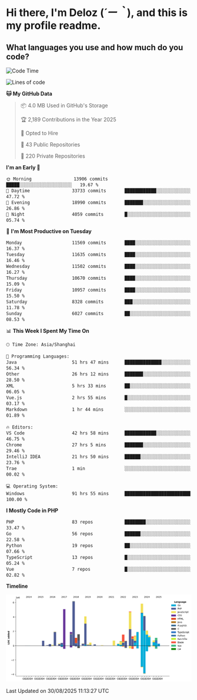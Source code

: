 # **Hi there, I'm Deloz (*´ー｀*), and this is my profile readme.**

## **What languages you use and how much do you code?**

<!--START_SECTION:waka-->
![Code Time](http://img.shields.io/badge/Code%20Time-7%2C325%20hrs%2010%20mins-blue)

![Lines of code](https://img.shields.io/badge/From%20Hello%20World%20I%27ve%20Written-52.9%20million%20lines%20of%20code-blue)

**🐱 My GitHub Data** 

> 📦 4.0 MB Used in GitHub's Storage 
 > 
> 🏆 2,189 Contributions in the Year 2025
 > 
> 💼 Opted to Hire
 > 
> 📜 43 Public Repositories 
 > 
> 🔑 220 Private Repositories 
 > 
**I'm an Early 🐤** 

```text
🌞 Morning                13906 commits       █████░░░░░░░░░░░░░░░░░░░░   19.67 % 
🌆 Daytime                33733 commits       ████████████░░░░░░░░░░░░░   47.72 % 
🌃 Evening                18990 commits       ███████░░░░░░░░░░░░░░░░░░   26.86 % 
🌙 Night                  4059 commits        █░░░░░░░░░░░░░░░░░░░░░░░░   05.74 % 
```
📅 **I'm Most Productive on Tuesday** 

```text
Monday                   11569 commits       ████░░░░░░░░░░░░░░░░░░░░░   16.37 % 
Tuesday                  11635 commits       ████░░░░░░░░░░░░░░░░░░░░░   16.46 % 
Wednesday                11502 commits       ████░░░░░░░░░░░░░░░░░░░░░   16.27 % 
Thursday                 10670 commits       ████░░░░░░░░░░░░░░░░░░░░░   15.09 % 
Friday                   10957 commits       ████░░░░░░░░░░░░░░░░░░░░░   15.50 % 
Saturday                 8328 commits        ███░░░░░░░░░░░░░░░░░░░░░░   11.78 % 
Sunday                   6027 commits        ██░░░░░░░░░░░░░░░░░░░░░░░   08.53 % 
```


📊 **This Week I Spent My Time On** 

```text
🕑︎ Time Zone: Asia/Shanghai

💬 Programming Languages: 
Java                     51 hrs 47 mins      ██████████████░░░░░░░░░░░   56.34 % 
Other                    26 hrs 12 mins      ███████░░░░░░░░░░░░░░░░░░   28.50 % 
XML                      5 hrs 33 mins       ██░░░░░░░░░░░░░░░░░░░░░░░   06.05 % 
Vue.js                   2 hrs 55 mins       █░░░░░░░░░░░░░░░░░░░░░░░░   03.17 % 
Markdown                 1 hr 44 mins        ░░░░░░░░░░░░░░░░░░░░░░░░░   01.89 % 

🔥 Editors: 
VS Code                  42 hrs 58 mins      ████████████░░░░░░░░░░░░░   46.75 % 
Chrome                   27 hrs 5 mins       ███████░░░░░░░░░░░░░░░░░░   29.46 % 
IntelliJ IDEA            21 hrs 50 mins      ██████░░░░░░░░░░░░░░░░░░░   23.76 % 
Trae                     1 min               ░░░░░░░░░░░░░░░░░░░░░░░░░   00.02 % 

💻 Operating System: 
Windows                  91 hrs 55 mins      █████████████████████████   100.00 % 
```

**I Mostly Code in PHP** 

```text
PHP                      83 repos            ████████░░░░░░░░░░░░░░░░░   33.47 % 
Go                       56 repos            ██████░░░░░░░░░░░░░░░░░░░   22.58 % 
Python                   19 repos            ██░░░░░░░░░░░░░░░░░░░░░░░   07.66 % 
TypeScript               13 repos            █░░░░░░░░░░░░░░░░░░░░░░░░   05.24 % 
Vue                      7 repos             █░░░░░░░░░░░░░░░░░░░░░░░░   02.82 % 
```



**Timeline**

![Lines of Code chart](https://raw.githubusercontent.com/deloz/deloz/main/assets/bar_graph.png)


 Last Updated on 30/08/2025 11:13:27 UTC
<!--END_SECTION:waka-->
